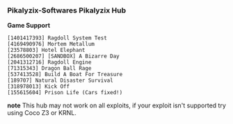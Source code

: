 ### Pikalyzix-Softwares Pikalyzix Hub
**Game Support**
```
[1401417393] Ragdoll System Test
[4169490976] Mortem Metallum
[23578803] Hotel Elephant
[2686500207] [SANDBOX] A Bizarre Day
[2041312716] Ragdoll Engine
[71315343] Dragon Ball Rage
[537413528] Build A Boat For Treasure
[189707] Natural Disaster Survival
[318978013] Kick Off
[155615604] Prison Life (Cars fixed!)
```
**note**
This hub may not work on all exploits, if your exploit isn't supported try using Coco Z3 or KRNL.
